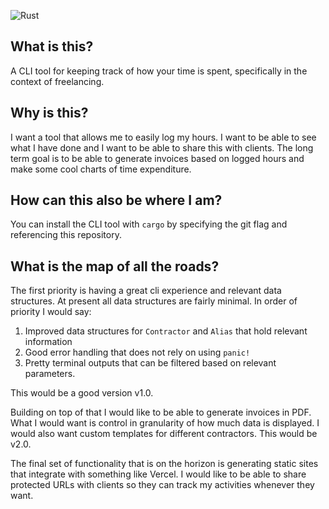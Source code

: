 ![Rust](https://github.com/fliepeltje/bookit/workflows/Rust/badge.svg?branch=master&event=push)

## What is this?

A CLI tool for keeping track of how your time is spent, specifically in the context of freelancing.

## Why is this?

I want a tool that allows me to easily log my hours. I want to be able to see what I have done and I want to be able to share this with clients. The long term goal is to be able to generate invoices based on logged hours and make some cool charts of time expenditure. 

## How can this also be where I am?
You can install the CLI tool with `cargo` by specifying the git flag and referencing this repository.

## What is the map of all the roads?
The first priority is having a great cli experience and relevant data structures. At present all data structures are fairly minimal. In order of priority I would say:
1. Improved data structures for `Contractor` and `Alias` that hold relevant information
2. Good error handling that does not rely on using `panic!`
3. Pretty terminal outputs that can be filtered based on relevant parameters.

This would be a good version v1.0.

Building on top of that I would like to be able to generate invoices in PDF. What I would want is control in granularity of how much data is displayed. I would also want custom templates for different contractors. This would be v2.0.

The final set of functionality that is on the horizon is generating static sites that integrate with something like Vercel. I would like to be able to share protected URLs with clients so they can track my activities whenever they want. 
